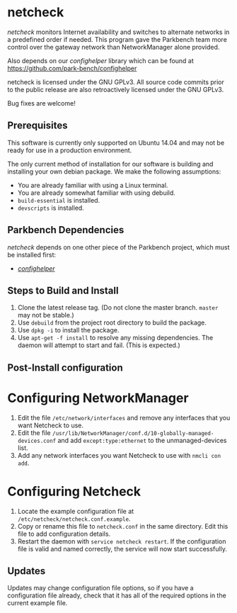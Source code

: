 # netcheck

_netcheck_ monitors Internet availability and switches to alternate networks in a predefined order if needed. This program gave the Parkbench team more control over the gateway network than NetworkManager alone provided.

Also depends on our _confighelper_ library which can be found at https://github.com/park-bench/confighelper

netcheck is licensed under the GNU GPLv3. All source code commits prior to the public release are also retroactively licensed under the GNU GPLv3.

Bug fixes are welcome!

## Prerequisites

This software is currently only supported on Ubuntu 14.04 and may not be ready for use in a production environment.

The only current method of installation for our software is building and installing your own debian package. We make the following assumptions:

*    You are already familiar with using a Linux terminal.
*    You are already somewhat familiar with using debuild.
*    `build-essential` is installed.
*    `devscripts` is installed.

## Parkbench Dependencies

_netcheck_ depends on one other piece of the Parkbench project, which must be installed first:

* [_confighelper_](https://github.com/park-bench/confighelper)

## Steps to Build and Install

1. Clone the latest release tag. (Do not clone the master branch. `master` may not be stable.)
2. Use `debuild` from the project root directory to build the package.
3. Use `dpkg -i` to install the package.
4. Use `apt-get -f install` to resolve any missing dependencies. The daemon will attempt to start and fail. (This is expected.)

## Post-Install configuration

# Configuring NetworkManager
1. Edit the file `/etc/network/interfaces` and remove any interfaces that you want Netcheck to use.
2. Edit the file `/usr/lib/NetworkManager/conf.d/10-globally-managed-devices.conf` and add `except:type:ethernet`
    to the unmanaged-devices list.
3. Add any network interfaces you want Netcheck to use with `nmcli con add`.

# Configuring Netcheck
1. Locate the example configuration file at `/etc/netcheck/netcheck.conf.example`.
2. Copy or rename this file to `netcheck.conf` in the same directory. Edit this file to add configuration details.
3. Restart the daemon with `service netcheck restart`. If the configuration file is valid and named correctly, the service will now start successfully.

## Updates

Updates may change configuration file options, so if you have a configuration
file already, check that it has all of the required options in the current
example file.
